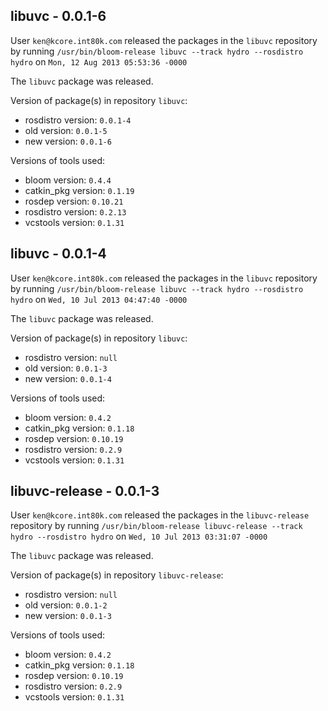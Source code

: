 ## libuvc - 0.0.1-6

User `ken@kcore.int80k.com` released the packages in the `libuvc` repository by running `/usr/bin/bloom-release libuvc --track hydro --rosdistro hydro` on `Mon, 12 Aug 2013 05:53:36 -0000`

The `libuvc` package was released.

Version of package(s) in repository `libuvc`:
- rosdistro version: `0.0.1-4`
- old version: `0.0.1-5`
- new version: `0.0.1-6`

Versions of tools used:
- bloom version: `0.4.4`
- catkin_pkg version: `0.1.19`
- rosdep version: `0.10.21`
- rosdistro version: `0.2.13`
- vcstools version: `0.1.31`


## libuvc - 0.0.1-4

User `ken@kcore.int80k.com` released the packages in the `libuvc` repository by running `/usr/bin/bloom-release libuvc --track hydro --rosdistro hydro` on `Wed, 10 Jul 2013 04:47:40 -0000`

The `libuvc` package was released.

Version of package(s) in repository `libuvc`:
- rosdistro version: `null`
- old version: `0.0.1-3`
- new version: `0.0.1-4`

Versions of tools used:
- bloom version: `0.4.2`
- catkin_pkg version: `0.1.18`
- rosdep version: `0.10.19`
- rosdistro version: `0.2.9`
- vcstools version: `0.1.31`


## libuvc-release - 0.0.1-3

User `ken@kcore.int80k.com` released the packages in the `libuvc-release` repository by running `/usr/bin/bloom-release libuvc-release --track hydro --rosdistro hydro` on `Wed, 10 Jul 2013 03:31:07 -0000`

The `libuvc` package was released.

Version of package(s) in repository `libuvc-release`:
- rosdistro version: `null`
- old version: `0.0.1-2`
- new version: `0.0.1-3`

Versions of tools used:
- bloom version: `0.4.2`
- catkin_pkg version: `0.1.18`
- rosdep version: `0.10.19`
- rosdistro version: `0.2.9`
- vcstools version: `0.1.31`


